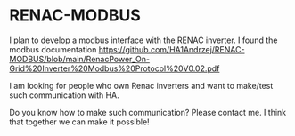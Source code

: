 # RENAC-MODBUS

I plan to develop a modbus interface with the RENAC inverter. I found the modbus documentation  https://github.com/HA1Andrzej/RENAC-MODBUS/blob/main/RenacPower_On-Grid%20Inverter%20Modbus%20Protocol%20V0.02.pdf

I am looking for people who own Renac inverters and want to make/test such communication with HA.

Do you know how to make such communication? Please contact me. I think that together we can make it possible! 
